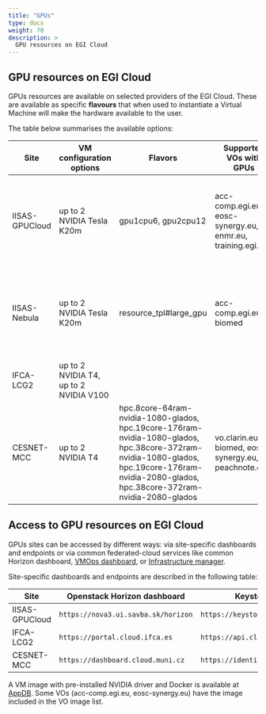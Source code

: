 ```yaml
---
title: "GPUs"
type: docs
weight: 70
description: >
  GPU resources on EGI Cloud
---
```


## GPU resources on EGI Cloud

GPUs resources are available on selected providers of the EGI Cloud. These are
available as specific **flavours** that when used to instantiate a Virtual
Machine will make the hardware available to the user.

The table below summarises the available options:

<!-- markdownlint-disable line-length -->

| Site           | VM configuration options               | Flavors                                                                                                                                                                                    | Supported VOs with GPUs                                    | Access conditions                                                                     |
| -------------- | -------------------------------------- | ------------------------------------------------------------------------------------------------------------------------------------------------------------------------------------------ | ---------------------------------------------------------- | ------------------------------------------------------------------------------------- |
| IISAS-GPUCloud | up to 2 NVIDIA Tesla K20m              | gpu1cpu6, gpu2cpu12                                                                                                                                                                        | acc-comp.egi.eu, eosc-synergy.eu, enmr.eu, training.egi.eu | Sponsored access for limited testing, conditions to be negotiated for long-term usage |
| IISAS-Nebula   | up to 2 NVIDIA Tesla K20m              | resource_tpl#large_gpu                                                                                                                                                                     | acc-comp.egi.eu, biomed                                    | Sponsored access for limited testing, conditions to be negotiated for long-term usage |
| IFCA-LCG2      | up to 2 NVIDIA T4, up to 2 NVIDIA V100 |                                                                                                                                                                                            |                                                            | Pay-per-use                                                                           |
| CESNET-MCC     | up to 2 NVIDIA T4                      | hpc.8core-64ram-nvidia-1080-glados, hpc.19core-176ram-nvidia-1080-glados, hpc.38core-372ram-nvidia-1080-glados, hpc.19core-176ram-nvidia-2080-glados, hpc.38core-372ram-nvidia-2080-glados | vo.clarin.eu, biomed, eosc-synergy.eu, peachnote.com       | Sponsored, conditions to be negotiated                                                |

<!-- markdownlint-enable line-length -->

## Access to GPU resources on EGI Cloud

GPUs sites can be accessed by different ways: via site-specific dashboards and
endpoints or via common federated-cloud services like common Horizon dashboard,
[VMOps dashboard](../vmops), or [Infrastructure manager](../infrastructure-manager).

Site-specific dashboards and endpoints are described in the following table:

<!-- markdownlint-disable line-length -->

| Site           | Openstack Horizon dashboard         | Keystone endpoint                     |
| -------------- | ----------------------------------- | ------------------------------------- |
| IISAS-GPUCloud | `https://nova3.ui.savba.sk/horizon` | `https://keystone3.ui.savba.sk:5000/` |
| IFCA-LCG2      | `https://portal.cloud.ifca.es`      | `https://api.cloud.ifca.es:5000/`     |
| CESNET-MCC     | `https://dashboard.cloud.muni.cz`   | `https://identity.cloud.muni.cz/`     |

<!-- markdownlint-enable line-length -->

A VM image with pre-installed NVIDIA driver and Docker is available at
[AppDB](https://appdb.egi.eu/store/vappliance/nvidia.docker.centos.7). Some VOs
(acc-comp.egi.eu, eosc-synergy.eu) have the image included in the VO image list.
